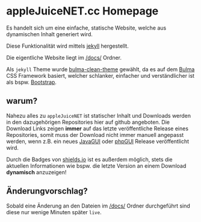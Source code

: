 # appleJuiceNET.cc Homepage

Es handelt sich um eine einfache, statische Website, welche aus dynamischen Inhalt generiert wird.

Diese Funktionalität wird mittels [jekyll](https://jekyllrb.com) hergestellt.

Die eigentliche Website liegt im [/docs/](./docs/) Ordner.

Als `jekyll` Theme wurde [bulma-clean-theme](https://github.com/chrisrhymes/bulma-clean-theme) gewählt,
da es auf dem [Bulma](https://bulma.io) CSS Framework basiert, welcher schlanker, einfacher und verständlicher ist als bspw. [Bootstrap](https://getbootstrap.com).

## warum?

Nahezu alles zu `appleJuiceNET` ist statischer Inhalt und Downloads werden in den dazugehörigen Repositories hier auf github angeboten.
Die Download Links zeigen **immer** auf das letzte veröffentliche Release eines Repositories, 
somit muss der Download nicht immer manuell angepasst werden, wenn z.B. ein neues [JavaGUI](https://github.com/applejuicenetz/gui-java/releases) oder [phpGUI](https://github.com/applejuicenetz/phpgui/releases) Release veröffentlicht wird.

Durch die Badges von [shields.io](https://shields.io) ist es außerdem möglich, stets die aktuellen Informationen wie bspw. die letzte Version an einem Download **dynamisch** anzuzeigen!

## Änderungvorschlag?

Sobald eine Änderung an den Dateien im [/docs/](./docs/) Ordner durchgeführt sind diese nur wenige Minuten später `live`. 


